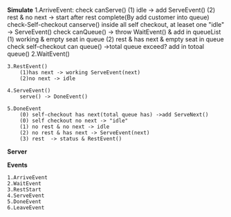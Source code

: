**Simulate**
    1.ArriveEvent:
        check canServe() 
            (1) idle -> add ServeEvent()
            (2) rest & no next -> start after rest complete(By add customer into queue)
        check-Self-checkout canserve()
            inside all self checkout, at leaset one "idle" -> ServeEvent()
        check canQueue() -> throw WaitEvent() & add in queueList
            (1) working & empty seat in queue
            (2) rest & has next & empty seat in queue
        check self-checkout can queue() ->total queue exceed?
            add in totoal queue()
    2.WaitEvent()

    3.RestEvent()
        (1)has next -> working ServeEvent(next)
        (2)no next -> idle

    4.ServeEvent()
        serve() -> DoneEvent()
    
    5.DoneEvent
        (0) self-checkout has next(total queue has) ->add ServeNext()
        (0) self checkout no next -> "idle"
        (1) no rest & no next -> idle
        (2) no rest & has next -> ServeEvent(next)
        (3) rest  -> status & RestEvent()



**Server**


**Events**

    1.ArriveEvent
    2.WaitEvent
    3.RestStart
    4.ServeEvent
    5.DoneEvent
    6.LeaveEvent
